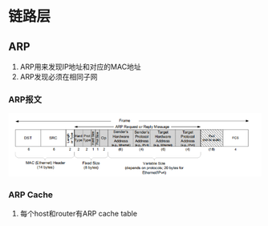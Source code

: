 # 链路层

## ARP

1. ARP用来发现IP地址和对应的MAC地址
2. ARP发现必须在相同子网

### ARP报文

![ARP format](./imgs/arpformat.jpg)

### ARP Cache

1. 每个host和router有ARP cache table
